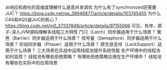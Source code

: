 从响应和吞吐的高维度理解什么是高并发调优
为什么有了synchronized还需要JUC？
https://blog.csdn.net/qq_38946877/article/details/103745455
为什么CAS和AQS是JUC的核心？
https://blog.csdn.net/m0_37337849/article/details/97155066
可见、有序、原子-深入JVM源码理解多线程三大特性
门闩（Latch）同步器适用于什么场景？
篱笆（Barrier）同步器适用于什么场景？
信号量（Semaphore）同步器适用于什么场景？
阶段同步器（Phaser）适用于什么场景？
原生锁支持（LockSupport）适用于什么场景？
三大场景在实战中运用线程池提升系统性能
生产环境中的线程池如何监控？
线程池有哪些拒绝策略？
有哪些拒绝策略应用在生产环境中？
线程池有哪些在实际中的应用场景